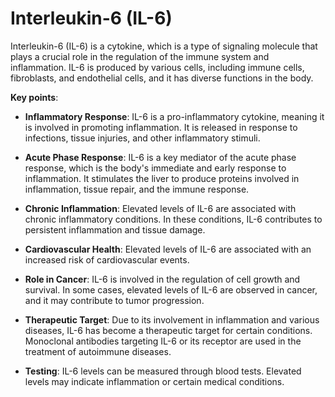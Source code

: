 [//]: # (
source: gpt-3 + jph editing
abbr: IL-6
tags: cytokines molecules components
)

# Interleukin-6 (IL-6)

Interleukin-6 (IL-6) is a cytokine, which is a type of signaling molecule that plays a crucial role in the regulation of the immune system and inflammation. IL-6 is produced by various cells, including immune cells, fibroblasts, and endothelial cells, and it has diverse functions in the body.

**Key points**:

* **Inflammatory Response**: IL-6 is a pro-inflammatory cytokine, meaning it is involved in promoting inflammation. It is released in response to infections, tissue injuries, and other inflammatory stimuli.

* **Acute Phase Response**: IL-6 is a key mediator of the acute phase response, which is the body's immediate and early response to inflammation. It stimulates the liver to produce proteins involved in inflammation, tissue repair, and the immune response.

* **Chronic Inflammation**: Elevated levels of IL-6 are associated with chronic inflammatory conditions. In these conditions, IL-6 contributes to persistent inflammation and tissue damage.

* **Cardiovascular Health**: Elevated levels of IL-6 are associated with an increased risk of cardiovascular events.

* **Role in Cancer**: IL-6 is involved in the regulation of cell growth and survival. In some cases, elevated levels of IL-6 are observed in cancer, and it may contribute to tumor progression.

* **Therapeutic Target**: Due to its involvement in inflammation and various diseases, IL-6 has become a therapeutic target for certain conditions. Monoclonal antibodies targeting IL-6 or its receptor are used in the treatment of autoimmune diseases.

* **Testing**: IL-6 levels can be measured through blood tests. Elevated levels may indicate inflammation or certain medical conditions.
